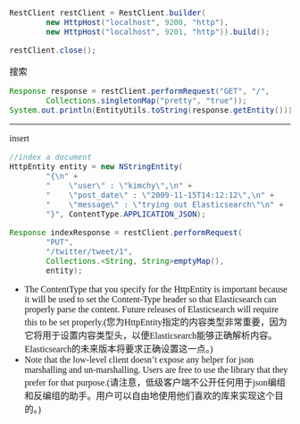 <font face="SimSun" size=3>

~~~java
RestClient restClient = RestClient.builder(
        new HttpHost("localhost", 9200, "http"),
        new HttpHost("localhost", 9201, "http")).build();

restClient.close();
~~~

搜索
~~~java
Response response = restClient.performRequest("GET", "/",
        Collections.singletonMap("pretty", "true"));
System.out.println(EntityUtils.toString(response.getEntity()));
~~~

---

insert
~~~java
//index a document
HttpEntity entity = new NStringEntity(
        "{\n" +
        "    \"user\" : \"kimchy\",\n" +
        "    \"post_date\" : \"2009-11-15T14:12:12\",\n" +
        "    \"message\" : \"trying out Elasticsearch\"\n" +
        "}", ContentType.APPLICATION_JSON);

Response indexResponse = restClient.performRequest(
        "PUT",
        "/twitter/tweet/1",
        Collections.<String, String>emptyMap(),
        entity);
~~~

- The ContentType that you specify for the HttpEntity is important because it will be used to set the Content-Type header so that Elasticsearch can properly parse the content. Future releases of Elasticsearch will require this to be set properly.(您为HttpEntity指定的内容类型非常重要，因为它将用于设置内容类型头，以便Elasticsearch能够正确解析内容。Elasticsearch的未来版本将要求正确设置这一点。)
- Note that the low-level client doesn’t expose any helper for json marshalling and un-marshalling. Users are free to use the library that they prefer for that purpose.(请注意，低级客户端不公开任何用于json编组和反编组的助手。用户可以自由地使用他们喜欢的库来实现这个目的。)

</font>